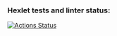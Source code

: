 ### Hexlet tests and linter status:
[![Actions Status](https://github.com/Hiigo666/php-project-48/actions/workflows/hexlet-check.yml/badge.svg)](https://github.com/Hiigo666/php-project-48/actions)